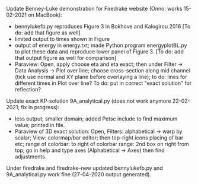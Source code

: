 
Update Benney-Luke demonstration for Firedrake website (Onno: works 15-02-2021 on MacBook):
- bennylukefb.py reproduces Figure 3 in Bokhove and Kalogirou 2016 [To do: add that figure as well]
- limited output to times shown in Figure
- output of energy in energy.txt; made Python program energyplotBL.py to plot these data and reproduce lower panel of Figure 3. [To do: add that output figure as well for comparison]
- Paraview: Open, apply choose eta and eta exact; then under Filter -> Data Analysis -> Plot over line; choose cross-section along mid channel (tick use normal and XY plane before overlaying a line); to do: lines for different times in Plot over line? To do: put in correct "exact solution" for reflection?

Update exact KP-solution 9A_analytical.py (does not work anymore 22-02-2021; fix in progress):
- less output; smaller domain; added Petsc include to find maximum value; printed in file.
- Paraview of 3D exact solution: Open, Filters: alphabetical -> warp by scalar; View: colormap/bar editor; then top-right icons placing of bar etc; range of colorbar: to right of colorbar range: 2nd box on right from top; go in help and type axes (Alphabetical -> Axes) then find adjustments.

Under firedrake and firedrake-new updated bennylukefb.py and 9A_analytical.py work fine (27-04-2020 output generated).





